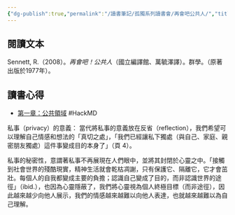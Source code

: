 ```yaml
---
{"dg-publish":true,"permalink":"/讀書筆記/孤獨系列讀書會/再會吧公共人/","title":"再會吧公共人","tags":["獨，書會","橋本書屋","Reading_Notes"],"created":"2024-02-23T01:07:15.000+08:00","updated":"2025-05-06T00:59:53.813+08:00"}
---
```




## 閱讀文本

Sennett, R.（2008）。<font face=DFkai-SB><i>再會吧！公共人</i></font>（國立編譯館、萬毓澤譯）。群學。（原著出版於1977年）。
  

## 讀書心得



- [第一章：公共領域](https://hackmd.io/@treeple/rykiur_6P) #HackMD 





私事（privacy）的意義：
當代將私事的意義放在反省（reflection），我們希望可以理解自己情感和想法的「真切之處」，「<font face="DFkai-SB">我們已經讓私下獨處（與自己、家庭、親密朋友獨處）這件事變成目的本身了</font>」（頁 4）。

私事的秘密性，意謂著私事不再展現在人們眼中，並將其封閉於心靈之中。「<font  face="DFkai-SB">接觸到社會世界的殘酷現實，精神生活就會乾枯凋謝，只有保護它、隔離它，它才會茁壯。每個人的自我都變成主要的負擔；認識自己變成了目的，而非認識世界的途徑</font>」（ibid.），也因為心靈隱蔽了，我們將心靈視為個人終極目標（而非途徑），因此越來越少向他人展示，我們的情感越來越難以向他人表達，也就越來越難以為自己理解。




